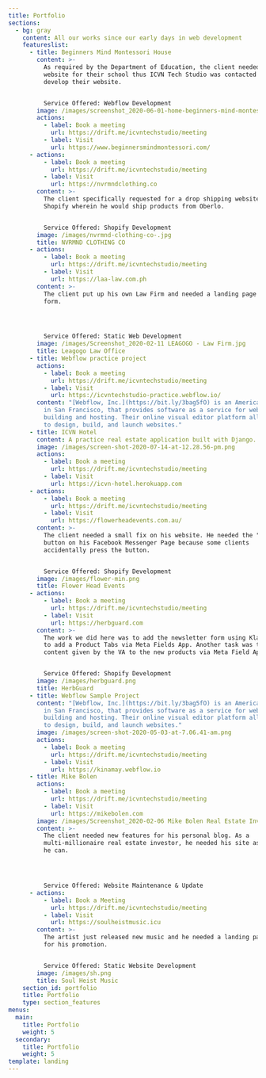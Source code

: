 ```yaml
---
title: Portfolio
sections:
  - bg: gray
    content: All our works since our early days in web development
    featureslist:
      - title: Beginners Mind Montessori House
        content: >-
          As required by the Department of Education, the client needed a
          website for their school thus ICVN Tech Studio was contacted to
          develop their website.


          Service Offered: Webflow Development
        image: /images/screenshot_2020-06-01-home-beginners-mind-montessori-house.png
        actions:
          - label: Book a meeting
            url: https://drift.me/icvntechstudio/meeting
          - label: Visit
            url: https://www.beginnersmindmontessori.com/
      - actions:
          - label: Book a meeting
            url: https://drift.me/icvntechstudio/meeting
          - label: Visit
            url: https://nvrmndclothing.co
        content: >-
          The client specifically requested for a drop shipping website in
          Shopify wherein he would ship products from Oberlo.


          Service Offered: Shopify Development
        image: /images/nvrmnd-clothing-co-.jpg
        title: NVRMND CLOTHING CO
      - actions:
          - label: Book a meeting
            url: https://drift.me/icvntechstudio/meeting
          - label: Visit
            url: https://laa-law.com.ph
        content: >-
          The client put up his own Law Firm and needed a landing page with a
          form.




          Service Offered: Static Web Development
        image: /images/Screenshot_2020-02-11 LEAGOGO - Law Firm.jpg
        title: Leagogo Law Office
      - title: Webflow practice project
        actions:
          - label: Book a meeting
            url: https://drift.me/icvntechstudio/meeting
          - label: Visit
            url: https://icvntechstudio-practice.webflow.io/
        content: "[Webflow, Inc.](https://bit.ly/3bag5fO) is an American company, based
          in San Francisco, that provides software as a service for website
          building and hosting. Their online visual editor platform allows users
          to design, build, and launch websites."
      - title: ICVN Hotel
        content: A practice real estate application built with Django.
        image: /images/screen-shot-2020-07-14-at-12.28.56-pm.png
        actions:
          - label: Book a meeting
            url: https://drift.me/icvntechstudio/meeting
          - label: Visit
            url: https://icvn-hotel.herokuapp.com
      - actions:
          - label: Book a meeting
            url: https://drift.me/icvntechstudio/meeting
          - label: Visit
            url: https://flowerheadevents.com.au/
        content: >-
          The client needed a small fix on his website. He needed the "shop now"
          button on his Facebook Messenger Page because some clients
          accidentally press the button.


          Service Offered: Shopify Development
        image: /images/flower-min.png
        title: Flower Head Events
      - actions:
          - label: Book a meeting
            url: https://drift.me/icvntechstudio/meeting
          - label: Visit
            url: https://herbguard.com
        content: >-
          The work we did here was to add the newsletter form using Klaviyo and
          to add a Product Tabs via Meta Fields App. Another task was to add the
          content given by the VA to the new products via Meta Field App.


          Service Offered: Shopify Development
        image: /images/herbguard.png
        title: HerbGuard
      - title: Webflow Sample Project
        content: "[Webflow, Inc.](https://bit.ly/3bag5fO) is an American company, based
          in San Francisco, that provides software as a service for website
          building and hosting. Their online visual editor platform allows users
          to design, build, and launch websites."
        image: /images/screen-shot-2020-05-03-at-7.06.41-am.png
        actions:
          - label: Book a meeting
            url: https://drift.me/icvntechstudio/meeting
          - label: Visit
            url: https://kinamay.webflow.io
      - title: Mike Bolen
        actions:
          - label: Book a meeting
            url: https://drift.me/icvntechstudio/meeting
          - label: Visit
            url: https://mikebolen.com
        image: /images/Screenshot_2020-02-06 Mike Bolen Real Estate Investor-min.jpg
        content: >-
          The client needed new features for his personal blog. As a
          multi-millionaire real estate investor, he needed his site as crisp as
          he can.




          Service Offered: Website Maintenance & Update
      - actions:
          - label: Book a Meeting
            url: https://drift.me/icvntechstudio/meeting
          - label: Visit
            url: https://soulheistmusic.icu
        content: >-
          The artist just released new music and he needed a landing page to use
          for his promotion. 


          Service Offered: Static Website Development
        image: /images/sh.png
        title: Soul Heist Music
    section_id: portfolio
    title: Portfolio
    type: section_features
menus:
  main:
    title: Portfolio
    weight: 5
  secondary:
    title: Portfolio
    weight: 5
template: landing
---
```

